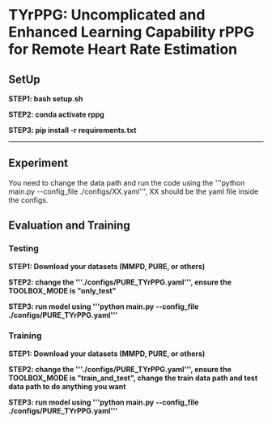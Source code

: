 # TYrPPG: Uncomplicated and Enhanced Learning Capability rPPG for Remote Heart Rate Estimation


## SetUp


**STEP1: bash setup.sh**

**STEP2: conda activate rppg**

**STEP3: pip install -r requirements.txt**

---

## Experiment


You need to change the data path and run the code using the '''python main.py --config_file ./configs/XX.yaml''',  XX should be the yaml file inside the configs.

## Evaluation and Training
### Testing

**STEP1: Download your datasets (MMPD, PURE, or others)**

**STEP2: change the '''./configs/PURE_TYrPPG.yaml''', ensure the TOOLBOX_MODE is "only_test"**

**STEP3: run model using '''python main.py --config_file ./configs/PURE_TYrPPG.yaml'''**

### Training

**STEP1: Download your datasets (MMPD, PURE, or others)**

**STEP2: change the '''./configs/PURE_TYrPPG.yaml''', ensure the TOOLBOX_MODE is "train_and_test", change the train data path and test data path to do anything you want**

**STEP3: run model using '''python main.py --config_file ./configs/PURE_TYrPPG.yaml'''**








